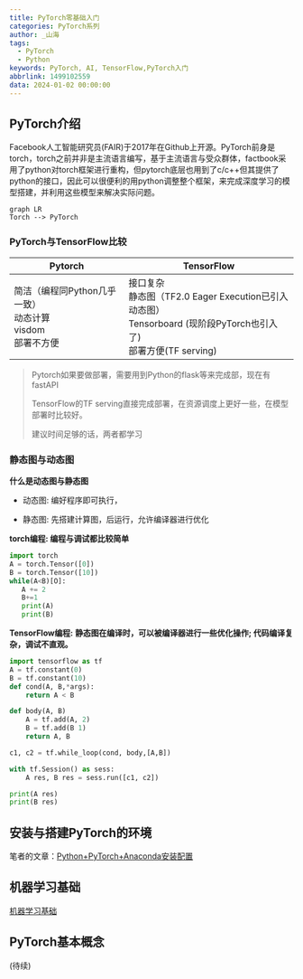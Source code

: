 ```yaml
---
title: PyTorch零基础入门
categories: PyTorch系列
author: _山海
tags:
  - PyTorch
  - Python
keywords: PyTorch, AI, TensorFlow,PyTorch入门
abbrlink: 1499102559
data: 2024-01-02 00:00:00
---
```




## PyTorch介绍

Facebook人工智能研究员(FAIR)于2017年在Github上开源。PyTorch前身是torch，torch之前并非是主流语言编写，基于主流语言与受众群体，factbook采用了python对torch框架进行重构，但pytorch底层也用到了c/c++但其提供了python的接口，因此可以很便利的用python调整整个框架，来完成深度学习的模型搭建，并利用这些模型来解决实际问题。

```mermaid
graph LR
Torch --> PyTorch

```

### **PyTorch与TensorFlow比较**

| **Pytorch**                                                  | **TensorFlow**                                               |
| ------------------------------------------------------------ | ------------------------------------------------------------ |
| 简洁（编程同Python几乎一致） <br>动态计算<br>visdom<br>部署不方便 | 接口复杂 <br/>静态图（TF2.0 Eager Execution已引入动态图）<br/>Tensorboard (现阶段PyTorch也引入了) <br/>部署方便(TF serving)<br/> |

> Pytorch如果要做部署，需要用到Python的flask等来完成部，现在有fastAPI
>
> TensorFlow的TF serving直接完成部署，在资源调度上更好一些，在模型部署时比较好。
>
> 建议时间足够的话，两者都学习



### **静态图与动态图**

**什么是动态图与静态图**

- 动态图: 编好程序即可执行，

- 静态图: 先搭建计算图，后运行，允许编译器进行优化



**torch编程: 编程与调试都比较简单**

```python
import torch
A = torch.Tensor([0])
B = torch.Tensor([10])
while(A<B)[O]:
   A += 2
   B+=1
   print(A)
   print(B)
```

**TensorFlow编程:**  **静态图在编译时，可以被编译器进行一些优化操作; 代码编译复杂，调试不直观。**

```python
import tensorflow as tf
A = tf.constant(0)
B = tf.constant(10)
def cond(A, B,*args):
    return A < B

def body(A, B)
	A = tf.add(A, 2)
	B = tf.add(B 1)
	return A, B

c1, c2 = tf.while_loop(cond, body,[A,B])

with tf.Session() as sess:
	A res, B res = sess.run([c1, c2])

print(A res)
print(B res)
```



## 安装与搭建PyTorch的环境

笔者的文章：[Python+PyTorch+Anaconda安装配置](https://juejin.cn/post/7290494120207319092)



## 机器学习基础

[机器学习基础](https://blog.nianxi.cc/article/2348287028.html)



## PyTorch基本概念



(待续)









